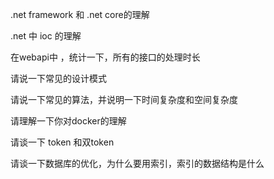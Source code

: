 .net framework 和 .net core的理解



.net  中 ioc  的理解 



在webapi中 ，统计一下，所有的接口的处理时长



请说一下常见的设计模式



请说一下常见的算法，并说明一下时间复杂度和空间复杂度



请理解一下你对docker的理解



请谈一下 token 和双token



请谈一下数据库的优化，为什么要用索引，索引的数据结构是什么



























